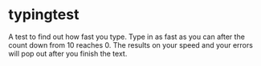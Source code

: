 # typingtest
A test to find out how fast you type.
Type in as fast as you can after the count down from 10 reaches 0.
The results on your speed and your errors will pop out after you finish the text.
